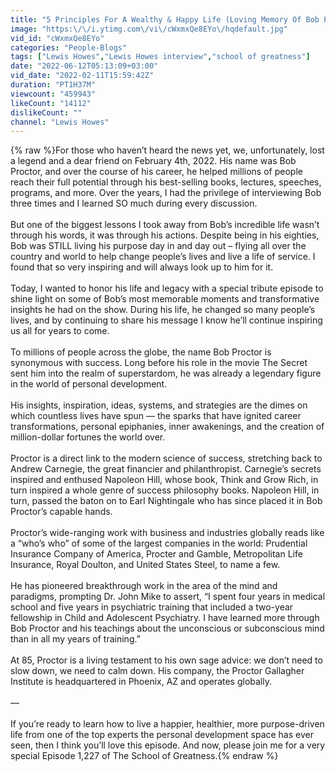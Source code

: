 ```yaml
---
title: "5 Principles For A Wealthy & Happy Life (Loving Memory Of Bob Proctor) | Lewis Howes"
image: "https:\/\/i.ytimg.com\/vi\/cWxmxQe8EYo\/hqdefault.jpg"
vid_id: "cWxmxQe8EYo"
categories: "People-Blogs"
tags: ["Lewis Howes","Lewis Howes interview","school of greatness"]
date: "2022-06-12T05:13:09+03:00"
vid_date: "2022-02-11T15:59:42Z"
duration: "PT1H37M"
viewcount: "459943"
likeCount: "14112"
dislikeCount: ""
channel: "Lewis Howes"
---
```

{% raw %}For those who haven’t heard the news yet, we, unfortunately, lost a legend and a dear friend on February 4th, 2022. His name was Bob Proctor, and over the course of his career, he helped millions of people reach their full potential through his best-selling books, lectures, speeches, programs, and more. Over the years, I had the privilege of interviewing Bob three times and I learned SO much during every discussion. <br /><br />But one of the biggest lessons I took away from Bob’s incredible life wasn’t through his words, it was through his actions. Despite being in his eighties, Bob was STILL living his purpose day in and day out – flying all over the country and world to help change people’s lives and live a life of service. I found that so very inspiring and will always look up to him for it.<br /><br />Today, I wanted to honor his life and legacy with a special tribute episode to shine light on some of Bob’s most memorable moments and transformative insights he had on the show. During his life, he changed so many people’s lives, and by continuing to share his message I know he’ll continue inspiring us all for years to come.<br /><br />To millions of people across the globe, the name Bob Proctor is synonymous with success. Long before his role in the movie The Secret sent him into the realm of superstardom, he was already a legendary figure in the world of personal development.<br /><br />His insights, inspiration, ideas, systems, and strategies are the dimes on which countless lives have spun —  the sparks that have ignited career transformations, personal epiphanies, inner awakenings, and the creation of million-dollar fortunes the world over.<br /><br />Proctor is a direct link to the modern science of success, stretching back to Andrew Carnegie, the great financier and philanthropist. Carnegie’s secrets inspired and enthused Napoleon Hill, whose book, Think and Grow Rich, in turn inspired a whole genre of success philosophy books. Napoleon Hill, in turn, passed the baton on to Earl Nightingale who has since placed it in Bob Proctor’s capable hands.<br /><br />Proctor’s wide-ranging work with business and industries globally reads like a “who’s who” of some of the largest companies in the world:  Prudential Insurance Company of America, Procter and Gamble, Metropolitan Life Insurance, Royal Doulton, and United States Steel, to name a few.<br /><br />He has pioneered breakthrough work in the area of the mind and paradigms, prompting Dr. John Mike to assert, “I spent four years in medical school and five years in psychiatric training that included a two-year fellowship in Child and Adolescent Psychiatry.  I have learned more through Bob Proctor and his teachings about the unconscious or subconscious mind than in all my years of training.”<br /><br />At 85, Proctor is a living testament to his own sage advice: we don’t need to slow down, we need to calm down.  His company, the Proctor Gallagher Institute is headquartered in Phoenix, AZ and operates globally.<br /><br />—<br /><br />If you’re ready to learn how to live a happier, healthier, more purpose-driven life from one of the top experts the personal development space has ever seen, then I think you’ll love this episode. And now, please join me for a very special Episode 1,227 of The School of Greatness.{% endraw %}
